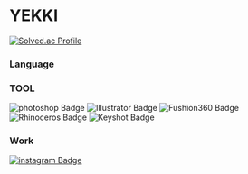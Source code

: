 # YEKKI 

[![Solved.ac Profile](http://mazassumnida.wtf/api/v2/generate_badge?boj=cyc6264)](https://solved.ac/cyc6264/)  


### Language

### TOOL
![photoshop Badge](https://img.shields.io/badge/photoshop-31A8FF?style=flat&logo=Adobe%20Photoshop&logoColor=white) ![Illustrator Badge](https://img.shields.io/badge/Illustrator-FF9A00?style=flat&logo=Adobe%20Illustrator&logoColor=white) ![Fushion360 Badge](https://img.shields.io/badge/Fushion360-e06b19?style=flat&logo=Fushion360&logoColor=white) ![Rhinoceros Badge](https://img.shields.io/badge/Rhinoceros-801010?style=flat&logo=Rhinoceros&logoColor=white) ![Keyshot Badge](https://img.shields.io/badge/Keyshot-4a80d8?style=flat&logo=Keyshot&logoColor=white)


### Work
[![instagram Badge](https://img.shields.io/badge/Instagram-D14836?style=flat&logo=Instagram&logoColor=white)](https://www.instagram.com/yekki_work)

